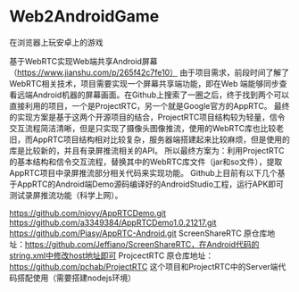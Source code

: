 # Web2AndroidGame
在浏览器上玩安卓上的游戏

基于WebRTC实现Web端共享Android屏幕 （https://www.jianshu.com/p/265f42c7fe10）
由于项目需求，前段时间了解了WebRTC相关技术，项目需要实现一个屏幕共享端功能，即在Web 端能够同步查看远端Android机器的屏幕画面。在Github上搜索了一圈之后，终于找到两个可以直接利用的项目，一个是ProjectRTC，另一个就是Google官方的AppRTC。
最终的实现方案是基于这两个开源项目的结合，ProjectRTC项目结构较为轻量，信令交互流程简洁清晰，但是只实现了摄像头图像推流，使用的WebRTC库也比较老旧，而AppRTC项目结构相对比较复杂，服务器端搭建起来比较麻烦，但是使用的库是比较新的，并且有录屏推流相关的API。
所以最终方案为：利用ProjectRTC的基本结构和信令交互流程，替换其中的WebRTC库文件（jar和so文件），提取AppRTC项目中录屏推流部分相关代码来实现功能。
Github上目前有以下几个基于AppRTC的Android端Demo源码编译好的AndroidStudio工程，运行APK即可测试录屏推流功能（科学上网）。

https://github.com/njovy/AppRTCDemo.git
https://github.com/a3349384/AppRTCDemo1.0.21217.git
https://github.com/Piasy/AppRTC-Android.git
ScreenShareRTC 原仓库地址：https://github.com/Jeffiano/ScreenShareRTC，在Android代码的string.xml中修改host地址即可
ProjcectRTC 原仓库地址：https://github.com/pchab/ProjectRTC 这个项目和ProjectRTC中的Server端代码搭配使用（需要搭建nodejs环境）



